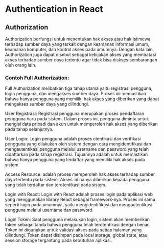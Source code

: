 # Authentication in React

## Authorization

Authorization berfungsi untuk menentukan hak akses atau hak istimewa terhadap sumber daya yang terkait dengan keamanan informasi umum, keamanan komputer, dan kontrol akses pada umumnya. Dengan kata lain, Authorization juga dapat disebut sebagai kebijakan akses yang membatasi akses terhadap sumber daya tertentu agar tidak bisa diakses sembarangan oleh orang lain.

### Contoh Full Authorization:

Full Authorization melibatkan tiga tahap utama yaitu registrasi pengguna, login pengguna, dan mengakses sumber daya. Proses ini memastikan bahwa hanya pengguna yang memiliki hak akses yang diberikan yang dapat mengakses sumber daya yang dilindungi.

User Registrasi: Registrasi pengguna merupakan proses pendaftaran pengguna baru pada sistem. Dalam proses ini, pengguna diminta untuk mengisi data pribadi dan akun untuk memperoleh hak akses yang diberikan pada tahap selanjutnya.

User Login: Login pengguna adalah proses otentikasi dan verifikasi pengguna yang dilakukan oleh sistem dengan cara mengidentifikasi dan mengautentikasi pengguna melalui username dan password yang telah didaftarkan pada tahap registrasi. Tujuannya adalah untuk memastikan bahwa hanya pengguna yang terdaftar yang memiliki hak akses pada sistem.

Access Resource: adalah proses memperoleh hak akses terhadap sumber daya tertentu pada sistem. Akses ini hanya diberikan kepada pengguna yang telah terdaftar dan terotentikasi pada sistem.

Login with React: Login with React adalah proses login pada aplikasi web yang menggunakan library React sebagai framework-nya. Proses ini sama seperti login pada umumnya, yaitu mengidentifikasi dan mengautentikasi pengguna melalui username dan password.

Login Token: Saat pengguna melakukan login, sistem akan memberikan token sebagai tanda bahwa pengguna telah terotentikasi dengan benar. Token ini digunakan untuk validasi akses pada setiap halaman yang dilindungi. Token dapat disimpan pada local storage, global state, atau session storage tergantung pada kebutuhan aplikasi.